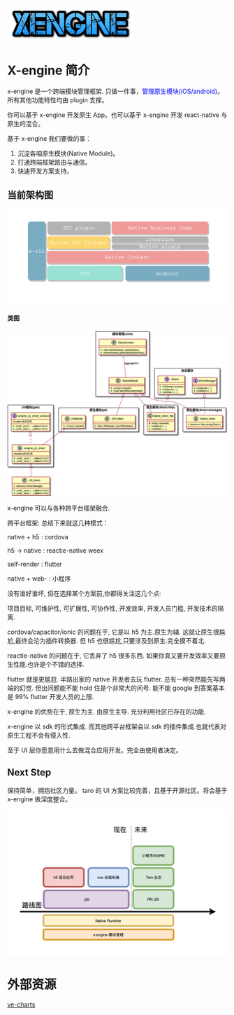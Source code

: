 ![](assets/cooltext363596337964428.png)

# X-engine 简介

x-engine 是一个跨端模块管理框架. 只做一件事，<span style="color:blue">管理原生模块(iOS/android)</span>。 所有其他功能特性均由 plugin 支撑。

你可以基于 x-engine 开发原生 App。也可以基于 x-engine 开发 react-native 与原生的混合。

基于 x-engine 我们要做的事：

1. 沉淀各咱原生模块(Native Module)。
2. 打通跨端框架路由与通信。
3. 快速开发方案支持。



<!-- tabs:start -->

## **当前架构图**

![](assets/image-20210422162652052.png)

#### **类图**

![](assets/image-20210422162839624.png)


<!-- tabs:end -->




x-engine 可以与各种跨平台框架融合.


跨平台框架: 总结下来就这几种模式：

native + h5  : cordova 

h5 -> native  : reactie-native  weex 

self-render   : flutter

native + web- : 小程序

没有谁好谁坏, 但在选择某个方案前,你都得关注这几个点:

项目目标, 可维护性, 可扩展性, 可协作性, 开发效率, 开发人员门槛, 开发技术的隔离.

cordova/capacitor/ionic 的问题在于, 它是以 h5 为主.原生为辅. 这就让原生很尴尬,最终会沦为插件转换器. 但 h5 也很尴尬,只要涉及到原生.完全摸不着北.

reactie-native  的问题在于, 它丢弃了 h5 很多东西. 如果你真又要开发效率又要原生性能.也许是个不错的选择.

flutter 就是更尴尬. 半路出家的 native 开发者去玩 flutter. 总有一种突然能先写两端的幻觉. 但出问题能不能 hold 住是个非常大的问号. 能不能 google 到答案基本是 99% flutter 开发人员的上限.




x-engine 的优势在于, 原生为主. 由原生主导. 充分利用社区已存在的功能.

x-engine 以 sdk 的形式集成. 而其他跨平台框架会以 sdk 的插件集成.也就代表对原生工程不会有侵入性. 

至于 UI 层你愿意用什么去做混合应用开发。完全由使用者决定。

## Next Step

保持简单，拥抱社区力量。 taro 的 UI 方案比较完善，且基于开源社区。将会基于 x-engine 做深度整合。

![image-20210514161052958](assets/image-20210514161052958.png)


# 外部资源
[ve-charts](https://vueblocks.github.io/ve-charts/#/chart-wordcloud)
